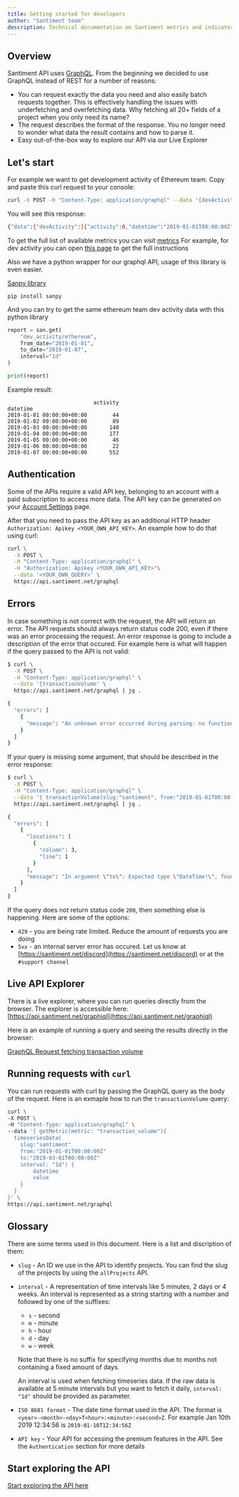 ```yaml
---
title: Getting started for developers
author: "Santiment team"
description: Technical documentation on Santiment metrics and indicators. Understand the calculations, logic and algorithms behind our metrics - many of them custom-built by the Santiment team.
---
```


## Overview

Santiment API uses [GraphQL](https://graphql.org). From the beginning we decided
to use GraphQL instead of REST for a number of reasons:

- You can request exactly the data you need and also easily batch requests together.
  This is effectively handling the issues with underfetching and overfetching data. Why
  fetching all 20+ fields of a project when you only need its name?
- The request describes the format of the response. You no longer need
  to wonder what data the result contains and how to parse it.
- Easy out-of-the-box way to explore our API via our Live Explorer

## Let's start
For example we want to get development activity of Ethereum team.
Copy and paste this curl request to your console:

```bash
curl -X POST -H "Content-Type: application/graphql" --data '{devActivity(from: "2019-01-01T00:00:00Z", interval: "1d", slug: "ethereum", to: "2019-01-07T00:00:00Z") { activity datetime }}' https://api.santiment.net/graphql
```

You will see this response:

```bash
{"data":{"devActivity":[{"activity":0,"datetime":"2019-01-01T00:00:00Z"},{"activity":6,"datetime":"2019-01-02T00:00:00Z"},{"activity":0,"datetime":"2019-01-03T00:00:00Z"},{"activity":4,"datetime":"2019-01-04T00:00:00Z"},{"activity":0,"datetime":"2019-01-05T00:00:00Z"},{"activity":0,"datetime":"2019-01-06T00:00:00Z"}]}}
```

To get the full list of available metrics you can visit [metrics](https://academy.santiment.net/metrics/)
For example, for dev activity you can open [this
page](https://academy.santiment.net/metrics/developer-activity/) to get the full instructions

Also we have a python wrapper for our graphql API, usage of this library is even
easier.

[Sanpy library](https://github.com/santiment/sanpy)

```
pip install sanpy
```

And you can try to get the same ethereum team dev activity data with this python library

```python
report = san.get(
    "dev_activity/ethereum",
    from_date="2019-01-01",
    to_date="2019-01-07",
    interval="1d"
)

print(report)
```

Example result:

```
                           activity
datetime
2019-01-01 00:00:00+00:00        44
2019-01-02 00:00:00+00:00        89
2019-01-03 00:00:00+00:00       140
2019-01-04 00:00:00+00:00       177
2019-01-05 00:00:00+00:00        46
2019-01-06 00:00:00+00:00        22
2019-01-07 00:00:00+00:00       552
```

## Authentication

Some of the APIs require a valid API key, belonging to an account with a
paid subscription to access more data. The API key can be generated on your
[Account Settings](https://app.santiment.net/account#api-keys) page.

After that you need to pass the API key as an additional HTTP header
`Authorization: Apikey <YOUR_OWN_API_KEY>`. An example how to do that using curl:

```bash
curl \
  -X POST \
  -H "Content-Type: application/graphql" \
  -H "Authorization: Apikey <YOUR_OWN_API_KEY>"\
  --data '<YOUR_OWN_QUERY>' \
  https://api.santiment.net/graphql
```

## Errors

In case something is not correct with the request, the API will return an error. The API
requests should always return status code 200, even if there was an error processing the
request. An error response is going to include a description of the error that occured.
For example here is what will happen if the query passed to the API is not valid:

```bash
$ curl \
  -X POST \
  -H "Content-Type: application/graphql" \
  --data '{transactionVolume' \
  https://api.santiment.net/graphql | jq .

{
  "errors": [
    {
      "message": "An unknown error occurred during parsing: no function clause matching in Absinthe.Phase.Parse.format_raw_parse_error/1"
    }
  ]
}
```

If your query is missing some argument, that should be described in the error response:

```bash
$ curl \
  -X POST \
  -H "Content-Type: application/graphql" \
  --data '{ transactionVolume(slug:"santiment", from:"2019-01-01T00:00:00Z") { datetime transactionVolume }}' \
  https://api.santiment.net/graphql | jq .

{
  "errors": [
    {
      "locations": [
        {
          "column": 3,
          "line": 1
        }
      ],
      "message": "In argument \"to\": Expected type \"DateTime!\", found null."
    }
  ]
}
```

If the query does not return status code `200`, then something else is happening. Here are some of the options:

- `429` - you are being rate limited. Reduce the amount of requests you are doing
- `5xx` - an internal server error has occured. Let us know at [https://santiment.net/discord](https://santiment.net/discord)
  or at the `#support channel`

## Live API Explorer

There is a live explorer, where you can run queries directly from the browser. The
explorer is accessible here: [https://api.santiment.net/graphiql](https://api.santiment.net/graphiql)

Here is an example of running a query and seeing the results directly in the browser:

[GraphQL Request fetching transaction volume](<https://api.santiment.net/graphiql?query=%7B%0A%20%20transactionVolume(slug%3A%22santiment%22%2C%20from%3A%222019-01-01T00%3A00%3A00Z%22%2C%20to%3A%222019-03-01T00%3A00%3A00Z%22)%20%7B%0A%20%20%20%20datetime%0A%20%20%20%20transactionVolume%0A%20%20%7D%0A%7D>)

## Running requests with `curl`

You can run requests with curl by passing the GraphQL query as the body of the request. Here is an exmaple how to run the `transactionVolume` query:

```bash
curl \
-X POST \
-H "Content-Type: application/graphql" \
--data '{ getMetric(metric: "transaction_volume"){
  timeseriesData(
    slug:"santiment"
    from:"2019-01-01T00:00:00Z"
    to:"2019-03-01T00:00:00Z"
    interval: "1d") {
        datetime
        value
    }
  }
}' \
https://api.santiment.net/graphql
```

## Glossary

There are some terms used in this document. Here is a list and discription of them:

- `slug` - An ID we use in the API to identify projects. You can find the slug
  of the projects by using the `allProjects` API.
- `interval` - A representation of time intervals like 5 minutes, 2 days or 4 weeks.
  An interval is represented as a string starting with a number and followed by one of the suffixes:

  - `s` - second
  - `m` - minute
  - `h` - hour
  - `d` - day
  - `w` - week

  Note that there is no suffix for specifying months due to months not containing a fixed amount of days.

  An interval is used when fetching timeseries data. If the raw data is
  available at 5 minute intervals but you want to fetch it daily, `interval: "1d"`
  should be provided as parameter.

- `ISO 8601 format` - The date time format used in the API. The format is `<year>-<month>-<day>T<hour>:<minute>:<second>Z`.
  For example Jan 10th 2019 12:34:56 is `2019-01-10T12:34:56Z`
- `API key` - Your API for accessing the premium features in the API. See the `Authentication` section for more details

## Start exploring the API

[Start exploring the API here](/sanapi/exploring/)
